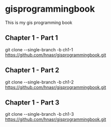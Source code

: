 # gisprogrammingbook
This is my gis programming book

## Chapter 1 - Part 1
git clone --single-branch -b ch1-1 https://github.com/hnasr/gisprogrammingbook.git

## Chapter 1 - Part 2
git clone --single-branch -b ch1-2 https://github.com/hnasr/gisprogrammingbook.git

## Chapter 1 - Part 3
git clone --single-branch -b ch1-3 https://github.com/hnasr/gisprogrammingbook.git
